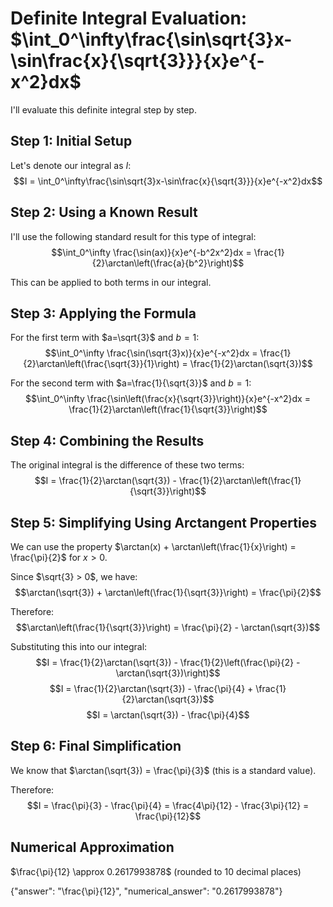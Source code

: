 # Definite Integral Evaluation: $\int_0^\infty\frac{\sin\sqrt{3}x-\sin\frac{x}{\sqrt{3}}}{x}e^{-x^2}dx$

I'll evaluate this definite integral step by step.

## Step 1: Initial Setup
Let's denote our integral as $I$:
$$I = \int_0^\infty\frac{\sin\sqrt{3}x-\sin\frac{x}{\sqrt{3}}}{x}e^{-x^2}dx$$

## Step 2: Using a Known Result
I'll use the following standard result for this type of integral:
$$\int_0^\infty \frac{\sin(ax)}{x}e^{-b^2x^2}dx = \frac{1}{2}\arctan\left(\frac{a}{b^2}\right)$$

This can be applied to both terms in our integral.

## Step 3: Applying the Formula
For the first term with $a=\sqrt{3}$ and $b=1$:
$$\int_0^\infty \frac{\sin(\sqrt{3}x)}{x}e^{-x^2}dx = \frac{1}{2}\arctan\left(\frac{\sqrt{3}}{1}\right) = \frac{1}{2}\arctan(\sqrt{3})$$

For the second term with $a=\frac{1}{\sqrt{3}}$ and $b=1$:
$$\int_0^\infty \frac{\sin\left(\frac{x}{\sqrt{3}}\right)}{x}e^{-x^2}dx = \frac{1}{2}\arctan\left(\frac{1}{\sqrt{3}}\right)$$

## Step 4: Combining the Results
The original integral is the difference of these two terms:
$$I = \frac{1}{2}\arctan(\sqrt{3}) - \frac{1}{2}\arctan\left(\frac{1}{\sqrt{3}}\right)$$

## Step 5: Simplifying Using Arctangent Properties
We can use the property $\arctan(x) + \arctan\left(\frac{1}{x}\right) = \frac{\pi}{2}$ for $x > 0$.

Since $\sqrt{3} > 0$, we have:
$$\arctan(\sqrt{3}) + \arctan\left(\frac{1}{\sqrt{3}}\right) = \frac{\pi}{2}$$

Therefore:
$$\arctan\left(\frac{1}{\sqrt{3}}\right) = \frac{\pi}{2} - \arctan(\sqrt{3})$$

Substituting this into our integral:
$$I = \frac{1}{2}\arctan(\sqrt{3}) - \frac{1}{2}\left(\frac{\pi}{2} - \arctan(\sqrt{3})\right)$$
$$I = \frac{1}{2}\arctan(\sqrt{3}) - \frac{\pi}{4} + \frac{1}{2}\arctan(\sqrt{3})$$
$$I = \arctan(\sqrt{3}) - \frac{\pi}{4}$$

## Step 6: Final Simplification
We know that $\arctan(\sqrt{3}) = \frac{\pi}{3}$ (this is a standard value).

Therefore:
$$I = \frac{\pi}{3} - \frac{\pi}{4} = \frac{4\pi}{12} - \frac{3\pi}{12} = \frac{\pi}{12}$$

## Numerical Approximation
$\frac{\pi}{12} \approx 0.2617993878$ (rounded to 10 decimal places)

{"answer": "\\frac{\\pi}{12}", "numerical_answer": "0.2617993878"}